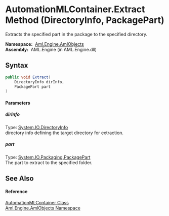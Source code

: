 AutomationMLContainer.Extract Method (DirectoryInfo, PackagePart)
=================================================================
Extracts the specified part in the package to the specified directory.

  **Namespace:**  [Aml.Engine.AmlObjects][1]  
  **Assembly:**  AML.Engine (in AML.Engine.dll)

Syntax
------

```csharp
public void Extract(
	DirectoryInfo dirInfo,
	PackagePart part
)
```

#### Parameters

##### *dirInfo*
Type: [System.IO.DirectoryInfo][2]  
 directory info defining the target directory for extraction.

##### *part*
Type: [System.IO.Packaging.PackagePart][3]  
 The part to extract to the specified folder.


See Also
--------

#### Reference
[AutomationMLContainer Class][4]  
[Aml.Engine.AmlObjects Namespace][1]  

[1]: ../README.md
[2]: https://docs.microsoft.com/dotnet/api/system.io.directoryinfo
[3]: https://docs.microsoft.com/dotnet/api/system.io.packaging.packagepart
[4]: README.md
[5]: https://www.automationml.org
[6]: ../../icons/logoShade.png